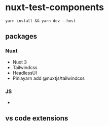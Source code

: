 # nuxt-test-components

```
yarn install && yarn dev --host
```

## packages
### Nuxt 
- Nuxt 3
- Tailwindcss
- HeadlessUI
- Piniayarn add @nuxtjs/tailwindcss

### JS
-
## vs code extensions
